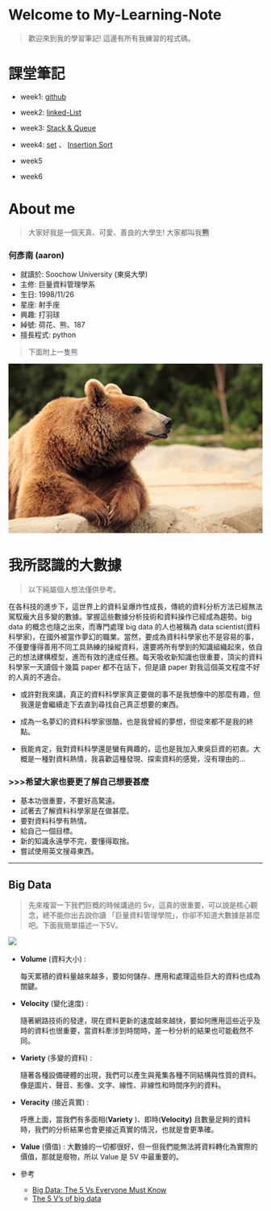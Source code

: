 # Welcome to My-Learning-Note
> 歡迎來到我的學習筆記! 
> 這邊有所有我練習的程式碼。

# 課堂筆記

- week1: [github](https://github.com/aaron1aaron2/my-learning-note/blob/master/week%201)

- week2: [linked-List](https://github.com/aaron1aaron2/my-learning-note/blob/master/week2)

- week3: [Stack & Queue](https://github.com/aaron1aaron2/my-learning-note/tree/master/week3)

- week4: [set](https://github.com/aaron1aaron2/my-learning-note/blob/master/week4/readme.md#set) 、 [Insertion Sort](https://github.com/aaron1aaron2/my-learning-note/tree/master/week4) 

- week5

- week6

# About me
> 大家好我是一個天真、可愛、善良的大學生! 大家都叫我**熊**

### **何彥南** (aaron)
* 就讀於: Soochow University (東吳大學)
* 主修: 巨量資料管理學系
* 生日: 1998/11/26
* 星座: 射手座
* 興趣: 打羽球
* 綽號: 荷花、熊、187
* 擅長程式: python 

> 下面附上一隻熊

![](image/bear.jpg)

# 我所認識的大數據 
>以下純屬個人想法僅供參考。

在各科技的進步下，這世界上的資料呈爆炸性成長，傳統的資料分析方法已經無法駕馭龐大且多變的數據。掌握這些數據分析技術和資料操作已經成為趨勢。big data 的概念也隨之出來，而專門處理 big data 的人也被稱為 data scientist(資料科學家)，在國外被當作夢幻的職業。當然，要成為資料科學家也不是容易的事，不僅要懂得善用不同工具熟練的操縱資料，還要將所有學到的知識組織起來，依自己的想法建構模型，進而有效的達成任務。每天吸收新知識也很重要，頂尖的資料科學家一天讀個十幾篇 paper 都不在話下，但是讀 paper 對我這個英文程度不好的人真的不適合。

- 或許對我來講，真正的資料科學家真正要做的事不是我想像中的那麼有趣，但我還是會繼續走下去直到尋找自己真正想要的東西。

- 成為一名夢幻的資料科學家很酷，也是我曾經的夢想，但從來都不是我的終點。

- 我能肯定，我對資料科學還是蠻有興趣的，這也是我加入東吳巨資的初衷。大概是一種對資料熱情，我喜歡這種發現、探索資料的感覺，沒有理由的...  

### >>>希望大家也要更了解自己想要甚麼
* 基本功很重要，不要好高騖遠。
* 試著去了解資料科學家是在做甚麼。
* 要對資料科學有熱情。
* 給自己一個目標。
* 新的知識永遠學不完，要懂得取捨。
* 嘗試使用英文搜尋東西。

---

## Big Data 
> 先來複習一下我們巨概的時候講過的 5v，這真的很重要，可以說是核心觀念，總不能你出去說你讀 「巨量資料管理學院」，你卻不知道大數據是甚麼吧。下面我簡單描述一下5V。

![](big_data.png)

- **Volume** (資料大小)  :

    每天累積的資料量越來越多，要如何儲存、應用和處理這些巨大的資料也成為關鍵。

- **Velocity** (變化速度) :

    隨著網路技術的發達，現在資料更新的速度越來越快，要如何應用這些近乎及時的資料也很重要，當資料牽涉到時間時，差一秒分析的結果也可能截然不同。

- **Variety** (多變的資料) :

    隨著各種設備硬體的出現，我們可以產生與蒐集各種不同結構與性質的資料。像是圖片、聲音、影像、文字、線性、非線性和時間序列的資料。

- **Veracity** (接近真實) :

    呼應上面，當我們有多面相(**Variety** )、即時(**Velocity)** 且數量足夠的資料時，我們的分析結果也會更接近真實的情況，也就是會更準確。

- **Value** (價值) : 大數據的一切都很好，但一但我們能無法將資料轉化為實際的價值，那就是廢物，所以 Value 是 5V 中最重要的。
- 參考
    - [Big Data: The 5 Vs Everyone Must Know](https://www.linkedin.com/pulse/20140306073407-64875646-big-data-the-5-vs-everyone-must-know)
    - [The 5 V’s of big data](https://www.ibm.com/blogs/watson-health/the-5-vs-of-big-data/)
